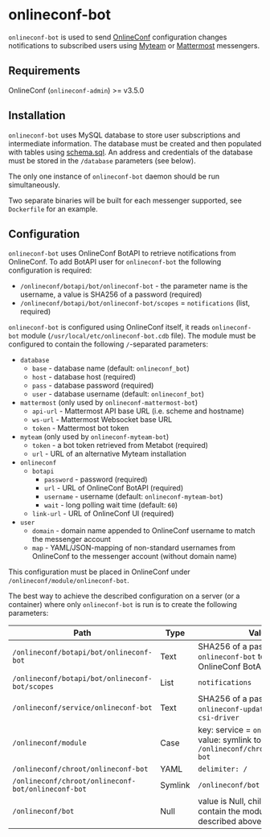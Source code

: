 # onlineconf-bot

`onlineconf-bot` is used to send [OnlineConf](https://github.com/onlineconf/onlineconf) configuration changes notifications to subscribed users using [Myteam](https://biz.mail.ru/myteam/) or [Mattermost](https://mattermost.com/) messengers.

## Requirements

OnlineConf (`onlineconf-admin`) >= v3.5.0

## Installation

`onlineconf-bot` uses MySQL database to store user subscriptions and intermediate information.
The database must be created and then populated with tables using [schema.sql](/schema.sql).
An address and credentials of the database must be stored in the `/database` parameters (see below).

The only one instance of `onlineconf-bot` daemon should be run simultaneously.

Two separate binaries will be built for each messenger supported, see `Dockerfile` for an example.

## Configuration

`onlineconf-bot` uses OnlineConf BotAPI to retrieve notifications from OnlineConf.
To add BotAPI user for `onlineconf-bot` the following configuration is required:

* `/onlineconf/botapi/bot/onlineconf-bot` - the parameter name is the username, a value is SHA256 of a password (required)
* `/onlineconf/botapi/bot/onlineconf-bot/scopes` = `notifications` (list, required)

`onlineconf-bot` is configured using OnlineConf itself, it reads `onlineconf-bot` module (`/usr/local/etc/onlineconf-bot.cdb` file).
The module must be configured to contain the following `/`-separated parameters:

* `database`
	* `base` - database name (default: `onlineconf_bot`)
	* `host` - database host (required)
	* `pass` - database password (required)
	* `user` - database username (default: `onlineconf_bot`)
* `mattermost` (only used by `onlineconf-mattermost-bot`)
    * `api-url` - Mattermost API base URL (i.e. scheme and hostname)
    * `ws-url` - Mattermost Websocket base URL
    * `token` - Mattermost bot token
* `myteam` (only used by `onlineconf-myteam-bot`)
	* `token` - a bot token retrieved from Metabot (required)
	* `url` - URL of an alternative Myteam installation
* `onlineconf`
	* `botapi`
		* `password` - password (required)
		* `url` - URL of OnlineConf BotAPI (required)
		* `username` - username (default: `onlineconf-myteam-bot`)
		* `wait` - long polling wait time (default: `60`)
	* `link-url` - URL of OnlineConf UI (required)
* `user`
	* `domain` - domain name appended to OnlineConf username to match the messenger account
	* `map` - YAML/JSON-mapping of non-standard usernames from OnlineConf to the messenger account (without domain name)

This configuration must be placed in OnlineConf under `/onlineconf/module/onlineconf-bot`.

The best way to achieve the described configuration on a server (or a container) where only `onlineconf-bot` is run is to create the following parameters:

| Path | Type | Value |
| ---- | ---- | ----- |
| `/onlineconf/botapi/bot/onlineconf-bot` | Text | SHA256 of a password used by `onlineconf-bot` to connect to OnlineConf BotAPI |
| `/onlineconf/botapi/bot/onlineconf-bot/scopes` | List | `notifications` |
| `/onlineconf/service/onlineconf-bot` | Text | SHA256 of a password used by `onlineconf-updater`/`onlineconf-csi-driver` |
| `/onlineconf/module` | Case | key: service = `onlineconf-bot`<br/>value: symlink to `/onlineconf/chroot/onlineconf-bot` |
| `/onlineconf/chroot/onlineconf-bot` | YAML | `delimiter: /` |
| `/onlineconf/chroot/onlineconf-bot/onlineconf-bot` | Symlink | `/onlineconf/bot` |
| `/onlineconf/bot` | Null | value is Null, children must contain the module structure described above |
